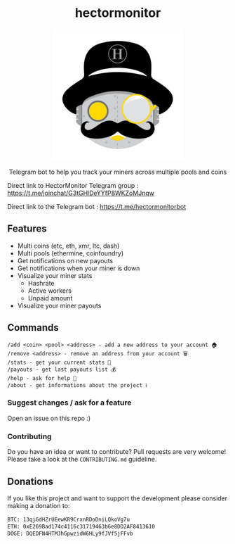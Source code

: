 <div style="text-align:center"><h1>hectormonitor</h1></div>

<div style="text-align:center"><img src="assets/logo.jpg" width="300" /></div>

<div style="text-align:center"><p>Telegram bot to help you track your miners across multiple pools and coins</p></div>

Direct link to HectorMonitor Telegram group : https://t.me/joinchat/G3tGHlDeYYfP8WKZoMJnqw

Direct link to the Telegram bot : https://t.me/hectormonitorbot

## Features

* Multi coins (etc, eth, xmr, ltc, dash)
* Multi pools (ethermine, coinfoundry)
* Get notifications on new payouts
* Get notifications when your miner is down
* Visualize your miner stats
  * Hashrate
  * Active workers
  * Unpaid amount
* Visualize your miner payouts

## Commands

```
/add <coin> <pool> <address> - add a new address to your account 🏠
/remove <address> - remove an address from your account 🗑️
/stats - get your current stats 🔎
/payouts - get last payouts list 💰
/help - ask for help 🤖
/about - get informations about the project ℹ️
```

### Suggest changes / ask for a feature

Open an issue on this repo :)

### Contributing

Do you have an idea or want to contribute?
Pull requests are very welcome!
Please take a look at the `CONTRIBUTING.md` guideline.

## Donations

If you like this project and want to support the development please consider making a donation to:

```
BTC: 13qjGdHZrUEewKR9CrxnRDoDniLQkoVg7u
ETH: 0xE269Bad174c4116c31719463b6e8DD2AF8413610
DOGE: DQEDFN4HTMJhGpwzidW6HLy9fJVf5jFFvb
```
